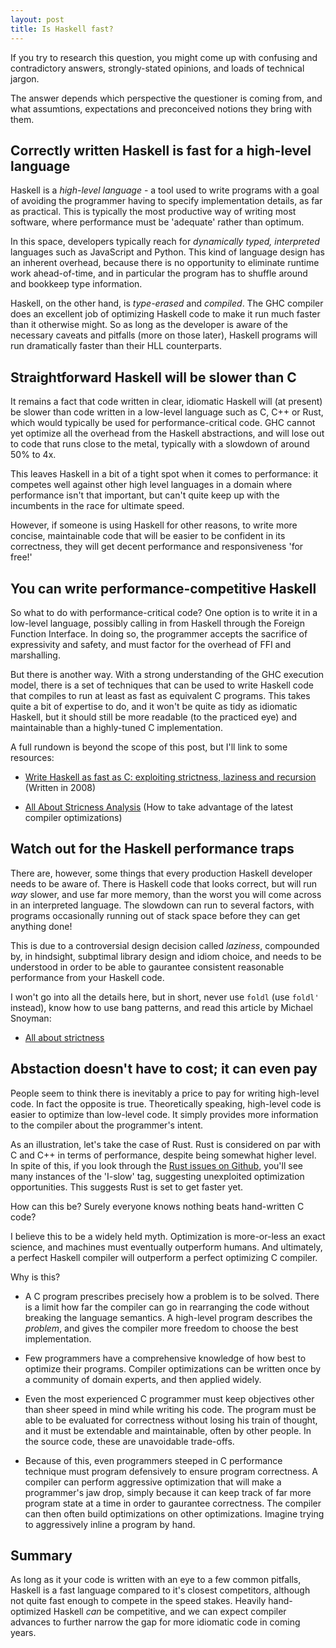 ```yaml
---
layout: post
title: Is Haskell fast?
---
```

If you try to research this question, you might come up with confusing and contradictory answers, strongly-stated opinions, and loads of technical jargon.

The answer depends which perspective the questioner is coming from, and what assumtions, expectations and preconceived notions they bring with them.

## Correctly written Haskell is fast for a high-level language

Haskell is a *high-level language* - a tool used to write programs with a goal of avoiding the programmer having to specify implementation details, as far as practical. This is typically the most productive way of writing most software, where performance must be 'adequate' rather than optimum.

In this space, developers typically reach for *dynamically typed, interpreted* languages such as JavaScript and Python. This kind of language design has an inherent overhead, because there is no opportunity to eliminate runtime work ahead-of-time, and in particular the program has to shuffle around and bookkeep type information.

Haskell, on the other hand, is *type-erased* and *compiled*. The GHC compiler does an excellent job of optimizing Haskell code to make it run much faster than it otherwise might. So as long as the developer is aware of the necessary caveats and pitfalls (more on those later), Haskell programs will run dramatically faster than their HLL counterparts.

## Straightforward Haskell will be slower than C

It remains a fact that code written in clear, idiomatic Haskell will (at present) be slower than code written in a low-level language such as C, C++ or Rust, which would typically be used for performance-critical code. GHC cannot yet optimize all the overhead from the Haskell abstractions, and will lose out to code that runs close to the metal, typically with a slowdown of around 50% to 4x.

This leaves Haskell in a bit of a tight spot when it comes to performance: it competes well against other high level languages in a domain where performance isn't that important, but can't quite keep up with the incumbents in the race for ultimate speed.

However, if someone is using Haskell for other reasons, to write more concise, maintainable code that will be easier to be confident in its correctness, they will get decent performance and responsiveness 'for free!'

## You can write performance-competitive Haskell

So what to do with performance-critical code? One option is to write it in a low-level language, possibly calling in from Haskell through the Foreign Function Interface. In doing so, the programmer accepts the sacrifice of expressivity and safety, and must factor for the overhead of FFI and marshalling.

But there is another way. With a strong understanding of the GHC execution model, there is a set of techniques that can be used to write Haskell code that compiles to run at least as fast as equivalent C programs. This takes quite a bit of expertise to do, and it won't be quite as tidy as idiomatic Haskell, but it should still be more readable (to the practiced eye) and maintainable than a highly-tuned C implementation.

A full rundown is beyond the scope of this post, but I'll link to some resources:

- [Write Haskell as fast as C: exploiting strictness, laziness and recursion](https://donsbot.wordpress.com/2008/05/06/write-haskell-as-fast-as-c-exploiting-strictness-laziness-and-recursion/) (Written in 2008)

- [All About Stricness Analysis](http://fixpt.de/blog/2017-12-04-strictness-analysis-part-1.html) (How to take advantage of the latest compiler optimizations)

## Watch out for the Haskell performance traps

There are, however, some things that every production Haskell developer needs to be aware of. There is Haskell code that looks correct, but will run *way* slower, and use far more memory, than the worst you will come across in an interpreted language. The slowdown can run to several factors, with programs occasionally running out of stack space before they can get anything done!

This is due to a controversial design decision called *laziness*, compounded by, in hindsight, subptimal library design and idiom choice, and needs to be understood in order to be able to gaurantee consistent reasonable performance from your Haskell code.

I won't go into all the details here, but in short, never use `foldl` (use `foldl'` instead), know how to use bang patterns, and read this article by Michael Snoyman:

- [All about strictness](https://www.fpcomplete.com/blog/2017/09/all-about-strictness/)

## Abstaction doesn't have to cost; it can even pay

People seem to think there is inevitably a price to pay for writing high-level code. In fact the opposite is true. Theoretically speaking, high-level code is easier to optimize than low-level code. It simply provides more information to the compiler about the programmer's intent.

As an illustration, let's take the case of Rust. Rust is considered on par with C and C++ in terms of performance, despite being somewhat higher level. In spite of this, if you look through the [Rust issues on Github](https://github.com/rust-lang/rust/labels/I-slow), you'll see many instances of the 'I-slow' tag, suggesting unexploited optimization opportunities. This suggests Rust is set to get faster yet.

How can this be? Surely everyone knows nothing beats hand-written C code?

I believe this to be a widely held myth. Optimization is more-or-less an exact science, and machines must eventually outperform humans. And ultimately, a perfect Haskell compiler will outperform a perfect optimizing C compiler.

Why is this?

- A C program prescribes precisely how a problem is to be solved. There is a limit how far the compiler can go in rearranging the code without breaking the language semantics. A high-level program describes the *problem*, and gives the compiler more freedom to choose the best implementation.

- Few programmers have a comprehensive knowledge of how best to optimize their programs. Compiler optimizations can be written once by a community of domain experts, and then applied widely.

- Even the most experienced C programmer must keep objectives other than sheer speed in mind while writing his code. The program must be able to be evaluated for correctness without losing his train of thought, and it must be extendable and maintainable, often by other people. In the source code, these are unavoidable trade-offs.

- Because of this, even programmers steeped in C performance technique must program defensively to ensure program correctness. A compiler can perform aggressive optimization that will make a programmer's jaw drop, simply because it can keep track of far more program state at a time in order to gaurantee correctness. The compiler can then often build optimizations on other optimizations. Imagine trying to aggressively inline a program by hand.

## Summary

As long as it your code is written with an eye to a few common pitfalls, Haskell is a fast language compared to it's closest competitors, although not quite fast enough to compete in the speed stakes. Heavily hand-optimized Haskell *can* be competitive, and we can expect compiler advances to further narrow the gap for more idiomatic code in coming years.
